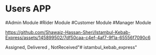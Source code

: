 # Users APP

#Admin Module
#Rider Module
#Customer Module
#Manager Module


https://github.com/Shawaiz-Hassan-Sheri/Istambul-Kebab-Express/assets/145899502/7df50caa-c4ef-4af7-9f1a-65556f7090c6

 Assigned, Delivered , NotReceived"# istambul_kebab_express" 

